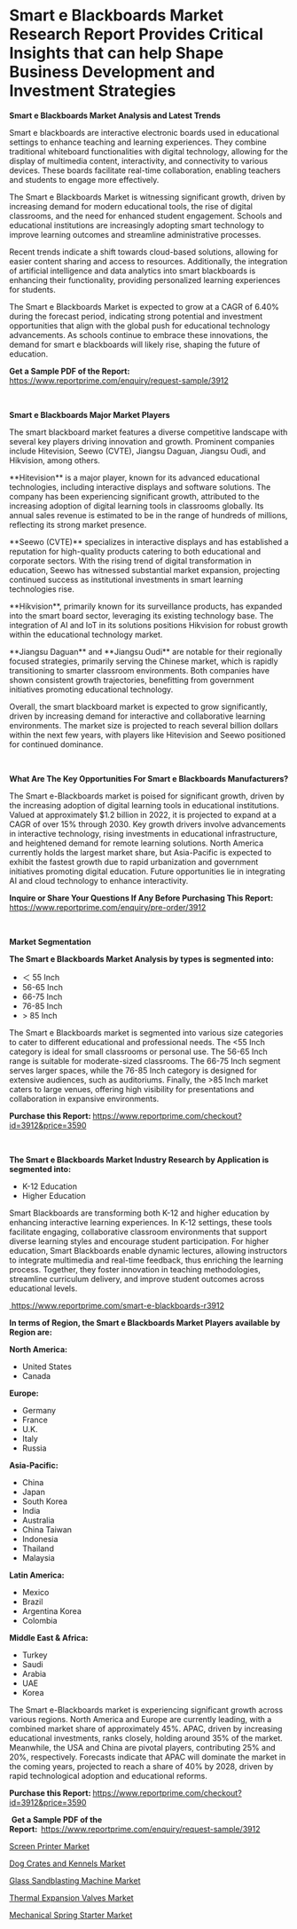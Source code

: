 <p><h1>Smart e Blackboards Market Research Report Provides Critical Insights that can help Shape Business Development and Investment Strategies</h1></p><p><strong>Smart e Blackboards Market Analysis and Latest Trends</strong></p>
<p><p>Smart e blackboards are interactive electronic boards used in educational settings to enhance teaching and learning experiences. They combine traditional whiteboard functionalities with digital technology, allowing for the display of multimedia content, interactivity, and connectivity to various devices. These boards facilitate real-time collaboration, enabling teachers and students to engage more effectively.</p><p>The Smart e Blackboards Market is witnessing significant growth, driven by increasing demand for modern educational tools, the rise of digital classrooms, and the need for enhanced student engagement. Schools and educational institutions are increasingly adopting smart technology to improve learning outcomes and streamline administrative processes. </p><p>Recent trends indicate a shift towards cloud-based solutions, allowing for easier content sharing and access to resources. Additionally, the integration of artificial intelligence and data analytics into smart blackboards is enhancing their functionality, providing personalized learning experiences for students. </p><p>The Smart e Blackboards Market is expected to grow at a CAGR of 6.40% during the forecast period, indicating strong potential and investment opportunities that align with the global push for educational technology advancements. As schools continue to embrace these innovations, the demand for smart e blackboards will likely rise, shaping the future of education.</p></p>
<p><strong>Get a Sample PDF of the Report:&nbsp;</strong> <a href="https://www.reportprime.com/enquiry/request-sample/3912?utm_campaign=1803&utm_medium=2&utm_source=Github&utm_content=ia&utm_term=28102024&utm_id=smart-e-blackboards">https://www.reportprime.com/enquiry/request-sample/3912</a></p>
<p>&nbsp;</p>
<p><strong>Smart e Blackboards Major Market Players</strong></p>
<p><p>The smart blackboard market features a diverse competitive landscape with several key players driving innovation and growth. Prominent companies include Hitevision, Seewo (CVTE), Jiangsu Daguan, Jiangsu Oudi, and Hikvision, among others.</p><p>**Hitevision** is a major player, known for its advanced educational technologies, including interactive displays and software solutions. The company has been experiencing significant growth, attributed to the increasing adoption of digital learning tools in classrooms globally. Its annual sales revenue is estimated to be in the range of hundreds of millions, reflecting its strong market presence.</p><p>**Seewo (CVTE)** specializes in interactive displays and has established a reputation for high-quality products catering to both educational and corporate sectors. With the rising trend of digital transformation in education, Seewo has witnessed substantial market expansion, projecting continued success as institutional investments in smart learning technologies rise.</p><p>**Hikvision**, primarily known for its surveillance products, has expanded into the smart board sector, leveraging its existing technology base. The integration of AI and IoT in its solutions positions Hikvision for robust growth within the educational technology market.</p><p>**Jiangsu Daguan** and **Jiangsu Oudi** are notable for their regionally focused strategies, primarily serving the Chinese market, which is rapidly transitioning to smarter classroom environments. Both companies have shown consistent growth trajectories, benefitting from government initiatives promoting educational technology.</p><p>Overall, the smart blackboard market is expected to grow significantly, driven by increasing demand for interactive and collaborative learning environments. The market size is projected to reach several billion dollars within the next few years, with players like Hitevision and Seewo positioned for continued dominance.</p></p>
<p>&nbsp;</p>
<p><strong>What Are The Key Opportunities For Smart e Blackboards Manufacturers?</strong></p>
<p><p>The Smart e-Blackboards market is poised for significant growth, driven by the increasing adoption of digital learning tools in educational institutions. Valued at approximately $1.2 billion in 2022, it is projected to expand at a CAGR of over 15% through 2030. Key growth drivers involve advancements in interactive technology, rising investments in educational infrastructure, and heightened demand for remote learning solutions. North America currently holds the largest market share, but Asia-Pacific is expected to exhibit the fastest growth due to rapid urbanization and government initiatives promoting digital education. Future opportunities lie in integrating AI and cloud technology to enhance interactivity.</p></p>
<p><strong>Inquire or Share Your Questions If Any Before Purchasing This Report:</strong> <a href="https://www.reportprime.com/enquiry/pre-order/3912?utm_campaign=1803&utm_medium=2&utm_source=Github&utm_content=ia&utm_term=28102024&utm_id=smart-e-blackboards">https://www.reportprime.com/enquiry/pre-order/3912</a></p>
<p>&nbsp;</p>
<p><strong>Market Segmentation</strong></p>
<p><strong>The Smart e Blackboards Market Analysis by types is segmented into:</strong></p>
<p><ul><li>＜ 55 Inch</li><li>56-65 Inch</li><li>66-75 Inch</li><li>76-85 Inch</li><li>> 85 Inch</li></ul></p>
<p><p>The Smart e Blackboards market is segmented into various size categories to cater to different educational and professional needs. The <55 Inch category is ideal for small classrooms or personal use. The 56-65 Inch range is suitable for moderate-sized classrooms. The 66-75 Inch segment serves larger spaces, while the 76-85 Inch category is designed for extensive audiences, such as auditoriums. Finally, the >85 Inch market caters to large venues, offering high visibility for presentations and collaboration in expansive environments.</p></p>
<p><strong>Purchase this Report:&nbsp;</strong><a href="https://www.reportprime.com/checkout?id=3912&price=3590&utm_campaign=1803&utm_medium=2&utm_source=Github&utm_content=ia&utm_term=28102024&utm_id=smart-e-blackboards">https://www.reportprime.com/checkout?id=3912&price=3590</a></p>
<p>&nbsp;</p>
<p><strong>The Smart e Blackboards Market Industry Research by Application is segmented into:</strong></p>
<p><ul><li>K-12 Education</li><li>Higher Education</li></ul></p>
<p><p>Smart Blackboards are transforming both K-12 and higher education by enhancing interactive learning experiences. In K-12 settings, these tools facilitate engaging, collaborative classroom environments that support diverse learning styles and encourage student participation. For higher education, Smart Blackboards enable dynamic lectures, allowing instructors to integrate multimedia and real-time feedback, thus enriching the learning process. Together, they foster innovation in teaching methodologies, streamline curriculum delivery, and improve student outcomes across educational levels.</p></p>
<p><a href="https://www.reportprime.com/smart-e-blackboards-r3912?utm_campaign=1803&utm_medium=2&utm_source=Github&utm_content=ia&utm_term=28102024&utm_id=smart-e-blackboards">&nbsp;https://www.reportprime.com/smart-e-blackboards-r3912</a></p>
<p><strong>In terms of Region, the Smart e Blackboards Market Players available by Region are:</strong></p>
<p>
    <p> <strong> North America: </strong>
        <ul>
            <li>United States</li>
            <li>Canada</li>
        </ul>
        </p> 
    <p> <strong> Europe: </strong>
        <ul>
            <li>Germany</li>
            <li>France</li>
            <li>U.K.</li>
            <li>Italy</li>
            <li>Russia</li>
        </ul>
        </p> 
    <p> <strong> Asia-Pacific: </strong>
        <ul>
            <li>China</li>
            <li>Japan</li>
            <li>South Korea</li>
            <li>India</li>
            <li>Australia</li>
            <li>China Taiwan</li>
            <li>Indonesia</li>
            <li>Thailand</li>
            <li>Malaysia</li>
        </ul>
        </p> 
    <p> <strong> Latin America: </strong>
        <ul>
            <li>Mexico</li>
            <li>Brazil</li>
            <li>Argentina Korea</li>
            <li>Colombia</li>
        </ul>
        </p> 
    <p> <strong> Middle East & Africa: </strong>
        <ul>
            <li>Turkey</li>
            <li>Saudi</li>
            <li>Arabia</li>
            <li>UAE</li>
            <li>Korea</li>
        </ul>
    </p>
    </p>
<p><p>The Smart e-Blackboards market is experiencing significant growth across various regions. North America and Europe are currently leading, with a combined market share of approximately 45%. APAC, driven by increasing educational investments, ranks closely, holding around 35% of the market. Meanwhile, the USA and China are pivotal players, contributing 25% and 20%, respectively. Forecasts indicate that APAC will dominate the market in the coming years, projected to reach a share of 40% by 2028, driven by rapid technological adoption and educational reforms.</p></p>
<p><strong>Purchase this Report: </strong><a href="https://www.reportprime.com/checkout?id=3912&price=3590&utm_campaign=1803&utm_medium=2&utm_source=Github&utm_content=ia&utm_term=28102024&utm_id=smart-e-blackboards">https://www.reportprime.com/checkout?id=3912&price=3590</a></p>
<p>&nbsp;<strong>Get a Sample PDF of the Report:&nbsp;&nbsp;</strong><a href="https://www.reportprime.com/enquiry/request-sample/3912?utm_campaign=1803&utm_medium=2&utm_source=Github&utm_content=ia&utm_term=28102024&utm_id=smart-e-blackboards">https://www.reportprime.com/enquiry/request-sample/3912</a></p>
<p><strong></strong></p>
<p><p><a href="https://www.linkedin.com/pulse/trends-global-screen-printer-market-forecast-analysis-2024--t3mjf?utm_campaign=1803&utm_medium=2&utm_source=Github&utm_content=ia&utm_term=28102024&utm_id=smart-e-blackboards">Screen Printer Market</a></p><p><a href="https://www.linkedin.com/pulse/dog-crates-kennels-ecosystem-mapping-innovation-value-uwkec?utm_campaign=1803&utm_medium=2&utm_source=Github&utm_content=ia&utm_term=28102024&utm_id=smart-e-blackboards">Dog Crates and Kennels Market</a></p><p><a href="https://www.linkedin.com/pulse/glass-sandblasting-machine-market-global-regional-analysis-jh4zf?utm_campaign=1803&utm_medium=2&utm_source=Github&utm_content=ia&utm_term=28102024&utm_id=smart-e-blackboards">Glass Sandblasting Machine Market</a></p><p><a href="https://www.linkedin.com/pulse/thermal-expansion-valves-mosaic-piecing-together-global-pjkof?utm_campaign=1803&utm_medium=2&utm_source=Github&utm_content=ia&utm_term=28102024&utm_id=smart-e-blackboards">Thermal Expansion Valves Market</a></p><p><a href="https://www.linkedin.com/pulse/mechanical-spring-starter-market-size-growth-trends-statistics-1qo4e?utm_campaign=1803&utm_medium=2&utm_source=Github&utm_content=ia&utm_term=28102024&utm_id=smart-e-blackboards">Mechanical Spring Starter Market</a></p></p>